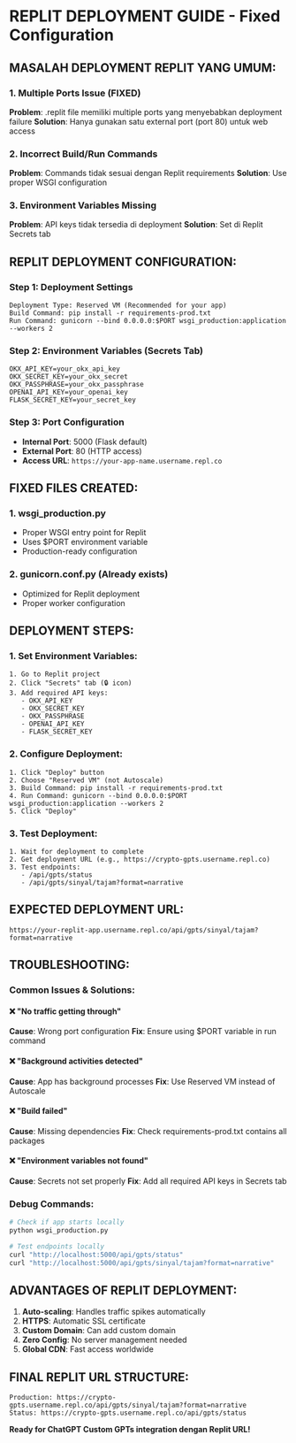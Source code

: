 # REPLIT DEPLOYMENT GUIDE - Fixed Configuration

## MASALAH DEPLOYMENT REPLIT YANG UMUM:

### 1. Multiple Ports Issue (FIXED)
**Problem**: .replit file memiliki multiple ports yang menyebabkan deployment failure
**Solution**: Hanya gunakan satu external port (port 80) untuk web access

### 2. Incorrect Build/Run Commands
**Problem**: Commands tidak sesuai dengan Replit requirements
**Solution**: Use proper WSGI configuration

### 3. Environment Variables Missing
**Problem**: API keys tidak tersedia di deployment
**Solution**: Set di Replit Secrets tab

## REPLIT DEPLOYMENT CONFIGURATION:

### Step 1: Deployment Settings
```
Deployment Type: Reserved VM (Recommended for your app)
Build Command: pip install -r requirements-prod.txt
Run Command: gunicorn --bind 0.0.0.0:$PORT wsgi_production:application --workers 2
```

### Step 2: Environment Variables (Secrets Tab)
```
OKX_API_KEY=your_okx_api_key
OKX_SECRET_KEY=your_okx_secret  
OKX_PASSPHRASE=your_okx_passphrase
OPENAI_API_KEY=your_openai_key
FLASK_SECRET_KEY=your_secret_key
```

### Step 3: Port Configuration
- **Internal Port**: 5000 (Flask default)
- **External Port**: 80 (HTTP access)
- **Access URL**: `https://your-app-name.username.repl.co`

## FIXED FILES CREATED:

### 1. wsgi_production.py
- Proper WSGI entry point for Replit
- Uses $PORT environment variable
- Production-ready configuration

### 2. gunicorn.conf.py (Already exists)
- Optimized for Replit deployment
- Proper worker configuration

## DEPLOYMENT STEPS:

### 1. Set Environment Variables:
```
1. Go to Replit project
2. Click "Secrets" tab (🔒 icon)
3. Add required API keys:
   - OKX_API_KEY
   - OKX_SECRET_KEY
   - OKX_PASSPHRASE
   - OPENAI_API_KEY
   - FLASK_SECRET_KEY
```

### 2. Configure Deployment:
```
1. Click "Deploy" button
2. Choose "Reserved VM" (not Autoscale)
3. Build Command: pip install -r requirements-prod.txt
4. Run Command: gunicorn --bind 0.0.0.0:$PORT wsgi_production:application --workers 2
5. Click "Deploy"
```

### 3. Test Deployment:
```
1. Wait for deployment to complete
2. Get deployment URL (e.g., https://crypto-gpts.username.repl.co)
3. Test endpoints:
   - /api/gpts/status
   - /api/gpts/sinyal/tajam?format=narrative
```

## EXPECTED DEPLOYMENT URL:
```
https://your-replit-app.username.repl.co/api/gpts/sinyal/tajam?format=narrative
```

## TROUBLESHOOTING:

### Common Issues & Solutions:

#### ❌ "No traffic getting through"
**Cause**: Wrong port configuration
**Fix**: Ensure using $PORT variable in run command

#### ❌ "Background activities detected"
**Cause**: App has background processes
**Fix**: Use Reserved VM instead of Autoscale

#### ❌ "Build failed"
**Cause**: Missing dependencies
**Fix**: Check requirements-prod.txt contains all packages

#### ❌ "Environment variables not found"
**Cause**: Secrets not set properly
**Fix**: Add all required API keys in Secrets tab

### Debug Commands:
```bash
# Check if app starts locally
python wsgi_production.py

# Test endpoints locally
curl "http://localhost:5000/api/gpts/status"
curl "http://localhost:5000/api/gpts/sinyal/tajam?format=narrative"
```

## ADVANTAGES OF REPLIT DEPLOYMENT:

1. **Auto-scaling**: Handles traffic spikes automatically
2. **HTTPS**: Automatic SSL certificate
3. **Custom Domain**: Can add custom domain
4. **Zero Config**: No server management needed
5. **Global CDN**: Fast access worldwide

## FINAL REPLIT URL STRUCTURE:
```
Production: https://crypto-gpts.username.repl.co/api/gpts/sinyal/tajam?format=narrative
Status: https://crypto-gpts.username.repl.co/api/gpts/status
```

**Ready for ChatGPT Custom GPTs integration dengan Replit URL!**